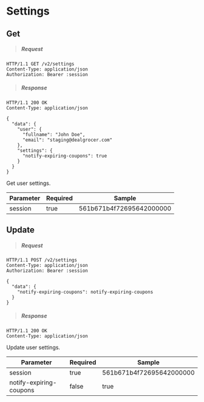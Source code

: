 # Settings

## Get

> ##### Request

```shell
HTTP/1.1 GET /v2/settings
Content-Type: application/json
Authorization: Bearer :session
```

> ##### Response

```shell
HTTP/1.1 200 OK
Content-Type: application/json

{
  "data": {
    "user": {
      "fullname": "John Doe",
      "email": "staging@dealgrocer.com"
    },
    "settings": {
      "notify-expiring-coupons": true
    }
  }
}
```

Get user settings.

Parameter | Required | Sample
--- | --- | ---
session | true | 561b671b4f72695642000000



## Update

> ##### Request

```shell
HTTP/1.1 POST /v2/settings
Content-Type: application/json
Authorization: Bearer :session

{
  "data": {
    "notify-expiring-coupons": notify-expiring-coupons
  }
}
```

> ##### Response

```shell
HTTP/1.1 200 OK
Content-Type: application/json
```

Update user settings.

Parameter | Required | Sample
--- | --- | ---
session | true | 561b671b4f72695642000000
notify-expiring-coupons | false | true
